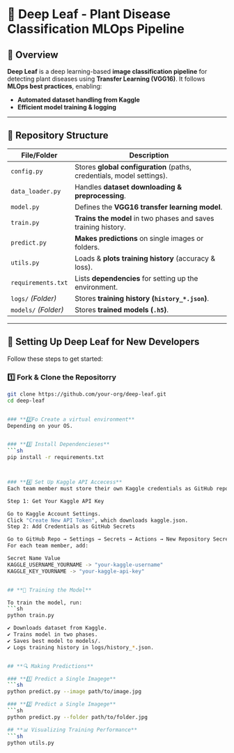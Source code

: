 # 🌱 Deep Leaf - Plant Disease Classification MLOps Pipeline

## 📌 Overview
**Deep Leaf** is a deep learning-based **image classification pipeline** for detecting plant diseases using **Transfer Learning (VGG16)**. It follows **MLOps best practices**, enabling:
- **Automated dataset handling from Kaggle**
- **Efficient model training & logging**

---

## 📂 Repository Structure
| File/Folder            | Description |
|------------------------|-------------|
| `config.py`           | Stores **global configuration** (paths, credentials, model settings). |
| `data_loader.py`      | Handles **dataset downloading & preprocessing**. |
| `model.py`            | Defines the **VGG16 transfer learning model**. |
| `train.py`            | **Trains the model** in two phases and saves training history. |
| `predict.py`          | **Makes predictions** on single images or folders. |
| `utils.py`            | Loads & **plots training history** (accuracy & loss). |
| `requirements.txt`    | Lists **dependencies** for setting up the environment. |
| `logs/` _(Folder)_    | Stores **training history (`history_*.json`)**. |
| `models/` _(Folder)_  | Stores **trained models (`.h5`)**. |

---

## 🚀 **Setting Up Deep Leaf for New Developers**
Follow these steps to get started:

### **1️⃣ Fork & Clone the Repositorry**
```sh
git clone https://github.com/your-org/deep-leaf.git
cd deep-leaf


### **2️⃣Fo Create a virtual environment**
Depending on your OS.


### **3️⃣ Install Dependencieses**
```sh
pip install -r requirements.txt



### **4️⃣ Set Up Kaggle API Accecess**
Each team member must store their own Kaggle credentials as GitHub repository secrets.

Step 1: Get Your Kaggle API Key

Go to Kaggle Account Settings.
Click "Create New API Token", which downloads kaggle.json.
Step 2: Add Credentials as GitHub Secrets

Go to GitHub Repo → Settings → Secrets → Actions → New Repository Secret
For each team member, add:

Secret Name	Value
KAGGLE_USERNAME_YOURNAME -> "your-kaggle-username"
KAGGLE_KEY_YOURNAME -> "your-kaggle-api-key"


## **🔄 Training the Model**

To train the model, run:
```sh
python train.py

✔ Downloads dataset from Kaggle.
✔ Trains model in two phases.
✔ Saves best model to models/.
✔ Logs training history in logs/history_*.json.


## **🔍 Making Predictions**

### **1️⃣ Predict a Single Imagege**
```sh
python predict.py --image path/to/image.jpg

### **2️⃣ Predict a Single Imagege**
```sh
python predict.py --folder path/to/folder.jpg

## **📊 Visualizing Training Performance**
```sh
python utils.py
